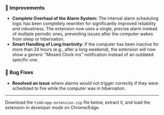 ### 🚀 Improvements
- **Complete Overhaul of the Alarm System:** The internal alarm scheduling logic has been completely rewritten for significantly improved reliability and robustness. The extension now uses a single, precise alarm instead of multiple periodic ones, preventing issues after the computer wakes from sleep or hibernation.
- **Smart Handling of Long Inactivity:** If the computer has been inactive for more than 24 hours (e.g., after a long weekend), the extension will now show a generic "Missed Clock-ins" notification instead of an outdated specific one.

### 🐛 Bug Fixes
- **Resolved an issue** where alarms would not trigger correctly if they were scheduled to fire while the computer was in hibernation.

---

Download the `timbrapp-extension.zip` file below, extract it, and load the extension in *developer mode* on Chrome/Edge.
